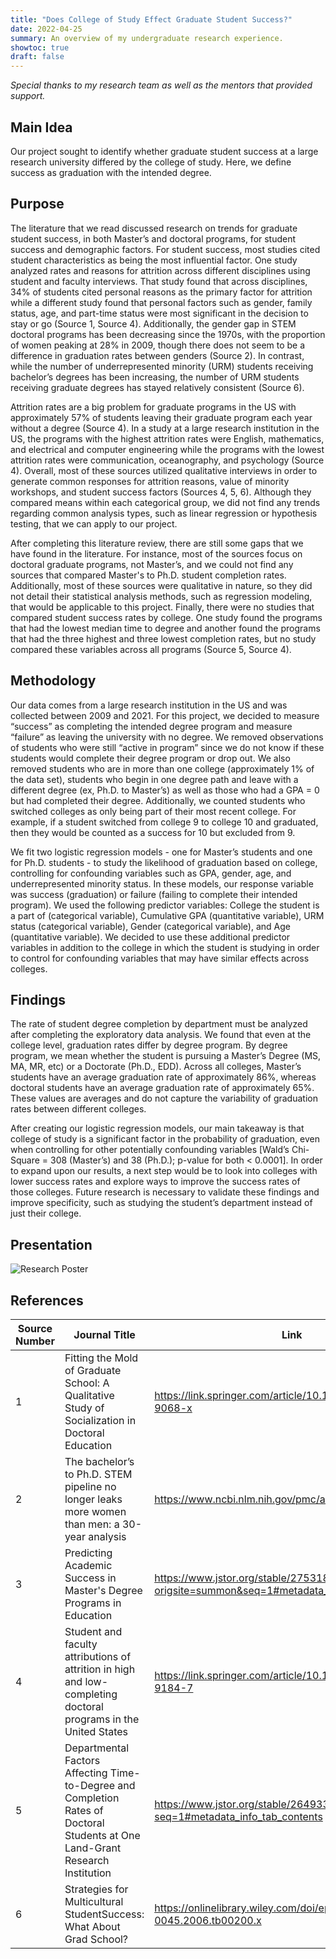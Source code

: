 ```yaml
---
title: "Does College of Study Effect Graduate Student Success?"
date: 2022-04-25
summary: An overview of my undergraduate research experience. 
showtoc: true
draft: false
---
```

*Special thanks to my research team as well as the mentors that provided support.* 

## Main Idea 
Our project sought to identify whether graduate student success at a large research university differed by the college of study. Here, we define success as graduation with the intended degree.

## Purpose
The literature that we read discussed research on trends for graduate student success, in both Master’s and doctoral programs, for student success and demographic factors. For student success, most studies cited student characteristics as being the most influential factor. One study analyzed rates and reasons for attrition across different disciplines using student and faculty interviews. That study found that across disciplines, 34% of students cited personal reasons as the primary factor for attrition while a different study found that personal factors such as gender, family status, age, and part-time status were most significant in the decision to stay or go (Source 1, Source 4). Additionally, the gender gap in STEM doctoral programs has been decreasing since the 1970s, with the proportion of women peaking at 28% in 2009, though there does not seem to be a difference in graduation rates between genders (Source 2). In contrast, while the number of underrepresented minority (URM) students receiving bachelor’s degrees has been increasing, the number of URM students receiving graduate degrees has stayed relatively consistent (Source 6).

Attrition rates are a big problem for graduate programs in the US with approximately 57% of students leaving their graduate program each year without a degree (Source 4). In a study at a large research institution in the US, the programs with the highest attrition rates were English, mathematics, and electrical and computer engineering while the programs with the lowest attrition rates were communication, oceanography, and psychology (Source 4). Overall, most of these sources utilized qualitative interviews in order to generate common responses for attrition reasons, value of minority workshops, and student success factors (Sources 4, 5, 6). Although they compared means within each categorical group, we did not find any trends regarding common analysis types, such as linear regression or hypothesis testing, that we can apply to our project. 

After completing this literature review, there are still some gaps that we have found in the literature. For instance, most of the sources focus on doctoral graduate programs, not Master’s, and we could not find any sources that compared Master's to Ph.D. student completion rates. Additionally, most of these sources were qualitative in nature, so they did not detail their statistical analysis methods, such as regression modeling, that would be applicable to this project. Finally, there were no studies that compared student success rates by college. One study found the programs that had the lowest median time to degree and another found the programs that had the three highest and three lowest completion rates, but no study compared these variables across all programs (Source 5, Source 4). 

## Methodology
Our data comes from a large research institution in the US and was collected between 2009 and 2021. For this project, we decided to measure “success” as completing the intended degree program and measure “failure” as leaving the university with no degree. We removed observations of students who were still “active in program” since we do not know if these students would complete their degree program or drop out. We also removed students who are in more than one college (approximately 1% of the data set), students who begin in one degree path and leave with a different degree (ex, Ph.D. to Master’s) as well as those who had a GPA = 0 but had completed their degree. Additionally, we counted students who switched colleges as only being part of their most recent college. For example, if a student switched from college 9 to college 10 and graduated, then they would be counted as a success for 10 but excluded from 9.

We fit two logistic regression models - one for Master’s students and one for Ph.D. students - to study the likelihood of graduation based on college, controlling for confounding variables such as GPA, gender, age, and underrepresented minority status. In these models, our response variable was success (graduation) or failure (failing to complete their intended program). We used the following predictor variables: College the student is a part of (categorical variable), Cumulative GPA (quantitative variable), URM status (categorical variable), Gender (categorical variable), and Age (quantitative variable). We decided to use these additional predictor variables in addition to the college in which the student is studying in order to control for confounding variables that may have similar effects across colleges. 

## Findings
The rate of student degree completion by department must be analyzed after completing the exploratory data analysis. We found that even at the college level, graduation rates differ by degree program. By degree program, we mean whether the student is pursuing a Master’s Degree (MS, MA, MR, etc) or a Doctorate (Ph.D., EDD). Across all colleges, Master’s students have an average graduation rate of approximately 86%, whereas doctoral students have an average graduation rate of approximately 65%. These values are averages and do not capture the variability of graduation rates between different colleges.

After creating our logistic regression models, our main takeaway is that college of study is a significant factor in the probability of graduation, even when controlling for other potentially confounding variables [Wald’s Chi-Square = 308 (Master’s) and 38 (Ph.D.); p-value for both < 0.0001]. In order to expand upon our results, a next step would be to look into colleges with lower success rates and explore ways to improve the success rates of those colleges. Future research is necessary to validate these findings and improve specificity, such as studying the student’s department instead of just their college. 

## Presentation
![Research Poster](/final_poster.png)

## References

| Source Number | Journal Title | Link |
|---------------|---------------|------|
| 1 | Fitting the Mold of Graduate School: A Qualitative Study of Socialization in Doctoral Education | https://link.springer.com/article/10.1007/s10755-008-9068-x |
| 2 | The bachelor’s to Ph.D. STEM pipeline no longer leaks more women than men: a 30-year analysis | https://www.ncbi.nlm.nih.gov/pmc/articles/PMC4331608/ | 
| 3 | Predicting Academic Success in Master's Degree Programs in Education | https://www.jstor.org/stable/27531822?pq-origsite=summon&seq=1#metadata_info_tab_contents | 
| 4 | Student and faculty attributions of attrition in high and low-completing doctoral programs in the United States | https://link.springer.com/article/10.1007/s10734-008-9184-7 | 
| 5 | Departmental Factors Affecting Time-to-Degree and Completion Rates of Doctoral Students at One Land-Grant Research Institution | https://www.jstor.org/stable/2649335?seq=1#metadata_info_tab_contents | 
| 6 | Strategies  for  Multicultural  StudentSuccess:  What  About  Grad  School? | https://onlinelibrary.wiley.com/doi/epdf/10.1002/j.2161-0045.2006.tb00200.x | 

